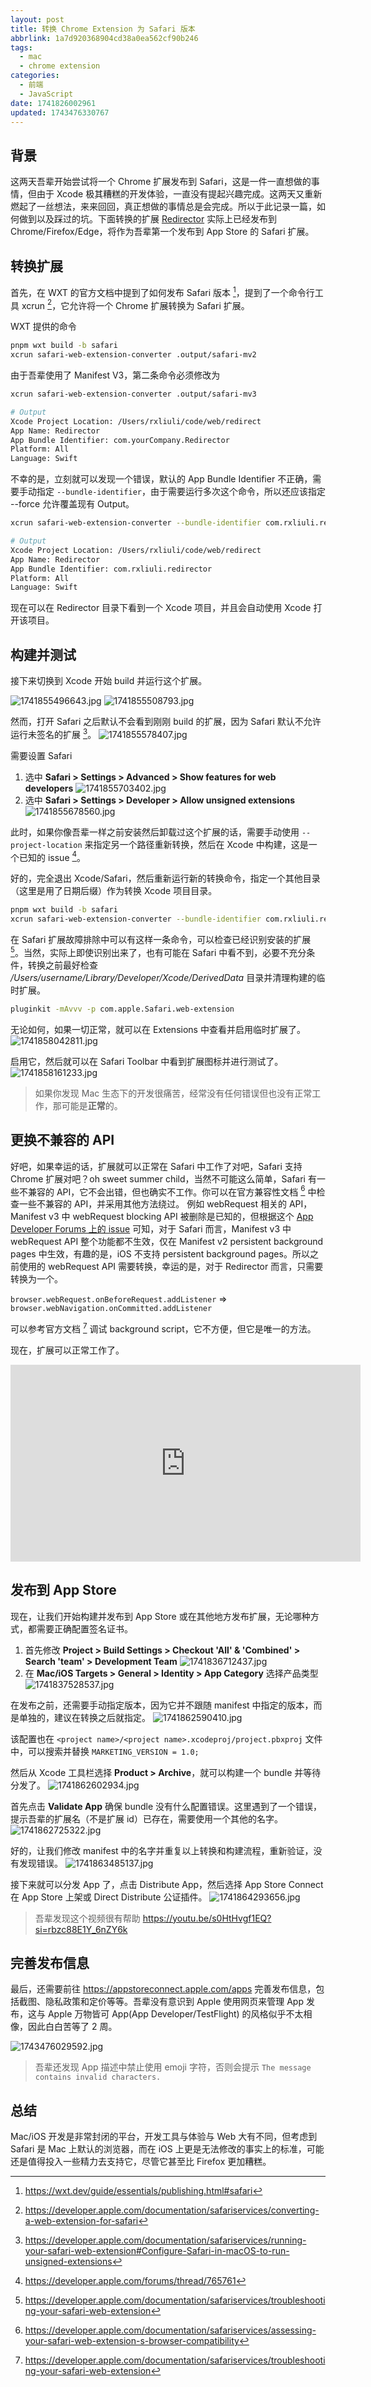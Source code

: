 ```yaml
---
layout: post
title: 转换 Chrome Extension 为 Safari 版本
abbrlink: 1a7d920368904cd38a0ea562cf90b246
tags:
  - mac
  - chrome extension
categories:
  - 前端
  - JavaScript
date: 1741826002961
updated: 1743476330767
---
```


## 背景

这两天吾辈开始尝试将一个 Chrome 扩展发布到 Safari，这是一件一直想做的事情，但由于 Xcode 极其糟糕的开发体验，一直没有提起兴趣完成。这两天又重新燃起了一丝想法，来来回回，真正想做的事情总是会完成。所以于此记录一篇，如何做到以及踩过的坑。下面转换的扩展 [Redirector](https://github.com/rxliuli/redirector) 实际上已经发布到 Chrome/Firefox/Edge，将作为吾辈第一个发布到 App Store 的 Safari 扩展。

## 转换扩展

首先，在 WXT 的官方文档中提到了如何发布 Safari 版本 [^1]，提到了一个命令行工具 xcrun [^2]，它允许将一个 Chrome 扩展转换为 Safari 扩展。

[^1]: <https://wxt.dev/guide/essentials/publishing.html#safari>

[^2]: <https://developer.apple.com/documentation/safariservices/converting-a-web-extension-for-safari>

WXT 提供的命令

```sh
pnpm wxt build -b safari
xcrun safari-web-extension-converter .output/safari-mv2
```

由于吾辈使用了 Manifest V3，第二条命令必须修改为

```sh
xcrun safari-web-extension-converter .output/safari-mv3

# Output
Xcode Project Location: /Users/rxliuli/code/web/redirect
App Name: Redirector
App Bundle Identifier: com.yourCompany.Redirector
Platform: All
Language: Swift
```

不幸的是，立刻就可以发现一个错误，默认的 App Bundle Identifier 不正确，需要手动指定 `--bundle-identifier`，由于需要运行多次这个命令，所以还应该指定 --force 允许覆盖现有 Output。

```sh
xcrun safari-web-extension-converter --bundle-identifier com.rxliuli.redirector --force .output/safari-mv3

# Output
Xcode Project Location: /Users/rxliuli/code/web/redirect
App Name: Redirector
App Bundle Identifier: com.rxliuli.redirector
Platform: All
Language: Swift
```

现在可以在 Redirector 目录下看到一个 Xcode 项目，并且会自动使用 Xcode 打开该项目。

## 构建并测试

接下来切换到 Xcode 开始 build 并运行这个扩展。

![1741855496643.jpg](/resources/1e503ca9965340e5b31bf6fd1fd2154e.jpg)
![1741855508793.jpg](/resources/0bb9316723a54d12a4758acdb3a60881.jpg)

然而，打开 Safari 之后默认不会看到刚刚 build 的扩展，因为 Safari 默认不允许运行未签名的扩展 [^3]。
![1741855578407.jpg](/resources/da3b48dc6653431c9c58155e65ce58e2.jpg)

> [^3]: <https://developer.apple.com/documentation/safariservices/running-your-safari-web-extension#Configure-Safari-in-macOS-to-run-unsigned-extensions>

需要设置 Safari

1. 选中 **Safari > Settings > Advanced > Show features for web developers**
   ![1741855703402.jpg](/resources/39bed6fa2e4d442b8ed295ccdbf003d9.jpg)
2. 选中 **Safari > Settings > Developer > Allow unsigned extensions**
   ![1741855678560.jpg](/resources/62200185604a4ff495f5a6bda5ed29cf.jpg)

此时，如果你像吾辈一样之前安装然后卸载过这个扩展的话，需要手动使用 `--project-location` 来指定另一个路径重新转换，然后在 Xcode 中构建，这是一个已知的 issue [^4]。

> [^4]: <https://developer.apple.com/forums/thread/765761>

好的，完全退出 Xcode/Safari，然后重新运行新的转换命令，指定一个其他目录（这里是用了日期后缀）作为转换 Xcode 项目目录。

```sh
pnpm wxt build -b safari
xcrun safari-web-extension-converter --bundle-identifier com.rxliuli.redirector --force --project-location 'Redirector 2025-03-13-17-20' .output/safari-mv3
```

在 Safari 扩展故障排除中可以有这样一条命令，可以检查已经识别安装的扩展 [^5]。当然，实际上即使识别出来了，也有可能在 Safari 中看不到，必要不充分条件，转换之前最好检查 */Users/username/Library/Developer/Xcode/DerivedData* 目录并清理构建的临时扩展。

```sh
pluginkit -mAvvv -p com.apple.Safari.web-extension
```

> [^5]: <https://developer.apple.com/documentation/safariservices/troubleshooting-your-safari-web-extension>

无论如何，如果一切正常，就可以在 Extensions 中查看并启用临时扩展了。
![1741858042811.jpg](/resources/76e09e9f5c734fb89dd853aa313af22f.jpg)

启用它，然后就可以在 Safari Toolbar 中看到扩展图标并进行测试了。
![1741858161233.jpg](/resources/0ca6786f5b884944830336d18fe06964.jpg)

> 如果你发现 Mac 生态下的开发很痛苦，经常没有任何错误但也没有正常工作，那可能是**正常**的。

## 更换不兼容的 API

好吧，如果幸运的话，扩展就可以正常在 Safari 中工作了对吧，Safari 支持 Chrome 扩展对吧？oh sweet summer child，当然不可能这么简单，Safari 有一些不兼容的 API，它不会出错，但也确实不工作。你可以在官方兼容性文档 [^6] 中检查一些不兼容的 API，并采用其他方法绕过。
例如 webRequest 相关的 API，Manifest v3 中 webRequest blocking API 被删除是已知的，但根据这个 [App Developer Forums 上的 issue](https://developer.apple.com/forums/thread/727388) 可知，对于 Safari 而言，Manifest v3 中 webRequest API 整个功能都不生效，仅在 Manifest v2 persistent background pages 中生效，有趣的是，iOS 不支持 persistent background pages。所以之前使用的 webRequest API 需要转换，幸运的是，对于 Redirector 而言，只需要转换为一个。

`browser.webRequest.onBeforeRequest.addListener` => `browser.webNavigation.onCommitted.addListener`

可以参考官方文档 [^7] 调试 background script，它不方便，但它是唯一的方法。

[^6]: <https://developer.apple.com/documentation/safariservices/assessing-your-safari-web-extension-s-browser-compatibility>

[^7]: <https://developer.apple.com/documentation/safariservices/troubleshooting-your-safari-web-extension>

现在，扩展可以正常工作了。

<iframe width="560" height="315" src="https://www.youtube.com/embed/GjVY7fELWts?si=uHWOuA50JA2RJzLH" title="YouTube video player" frameborder="0" allow="accelerometer; autoplay; clipboard-write; encrypted-media; gyroscope; picture-in-picture; web-share" referrerpolicy="strict-origin-when-cross-origin" allowfullscreen></iframe>

## 发布到 App Store

现在，让我们开始构建并发布到 App Store 或在其他地方发布扩展，无论哪种方式，都需要正确配置签名证书。

1. 首先修改 **Project > Build Settings > Checkout 'All' & 'Combined' > Search 'team' > Development Team**
   ![1741836712437.jpg](/resources/83fd13ad613047208ea1bde23ee80603.jpg)
2. 在 **Mac/iOS Targets > General > Identity > App Category** 选择产品类型
   ![1741837528537.jpg](/resources/34730fe701444fe7972fe77adeceb4bc.jpg)

在发布之前，还需要手动指定版本，因为它并不跟随 manifest 中指定的版本，而是单独的，建议在转换之后就指定。
![1741862590410.jpg](/resources/3305d79401c9403b9f1b3bedcc85da64.jpg)

该配置也在 `<project name>/<project name>.xcodeproj/project.pbxproj` 文件中，可以搜索并替换 `MARKETING_VERSION = 1.0;`

然后从 Xcode 工具栏选择 **Product > Archive**，就可以构建一个 bundle 并等待分发了。
![1741862602934.jpg](/resources/50ee85f4ba994047bbcd30ed3b76d8e2.jpg)

首先点击 **Validate App** 确保 bundle 没有什么配置错误。这里遇到了一个错误，提示吾辈的扩展名（不是扩展 id）已存在，需要使用一个其他的名字。
![1741862725322.jpg](/resources/b0621a5579314e759be601218ed37f22.jpg)

好的，让我们修改 manifest 中的名字并重复以上转换和构建流程，重新验证，没有发现错误。
![1741863485137.jpg](/resources/9157e4a7c52040ebb9e846cb12afa987.jpg)

接下来就可以分发 App 了，点击 Distribute App，然后选择 App Store Connect 在 App Store 上架或 Direct Distribute 公证插件。
![1741864293656.jpg](/resources/45d29637ef8844b8bad49d11a69da911.jpg)

> 吾辈发现这个视频很有帮助 <https://youtu.be/s0HtHvgf1EQ?si=rbzc88E1Y_6nZY6k>

## 完善发布信息

最后，还需要前往 <https://appstoreconnect.apple.com/apps> 完善发布信息，包括截图、隐私政策和定价等等。吾辈没有意识到 Apple 使用网页来管理 App 发布，这与 Apple 万物皆可 App(App Developer/TestFlight) 的风格似乎不太相像，因此白白苦等了 2 周。

![1743476029592.jpg](/resources/78e71a2f144945a1ae872369ece88a7b.jpg)

> 吾辈还发现 App 描述中禁止使用 emoji 字符，否则会提示 `The message contains invalid characters.`

## 总结

Mac/iOS 开发是非常封闭的平台，开发工具与体验与 Web 大有不同，但考虑到 Safari 是 Mac 上默认的浏览器，而在 iOS 上更是无法修改的事实上的标准，可能还是值得投入一些精力去支持它，尽管它甚至比 Firefox 更加糟糕。
